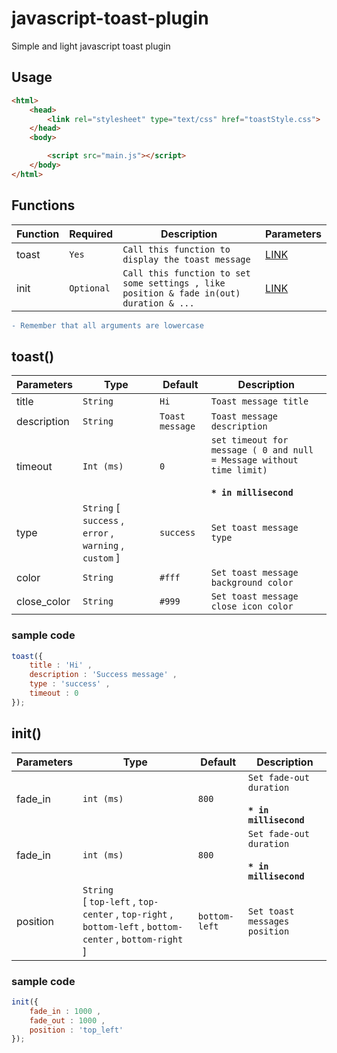 # javascript-toast-plugin
Simple and light javascript toast plugin

## Usage
```html
<html>
    <head>
        <link rel="stylesheet" type="text/css" href="toastStyle.css">
    </head>
    <body>

        <script src="main.js"></script>
    </body>
</html>
```

## Functions
| Function | Required | Description | Parameters |
| ----------- | --------| --------| --------|
| toast | `Yes` | `Call this function to display the toast message` | [LINK](#toast) |
| init | `Optional` | `Call this function to set some settings , like position & fade in(out) duration & ...` | [LINK](#init) | 


```diff
- Remember that all arguments are lowercase
```



## toast()

| Parameters | Type | Default | Description |
| ----------- | --------| --------| --------|
| title | `String` | `Hi` | `Toast message title` | 
| description | `String` | `Toast message` | `Toast message description` |
| timeout | `Int (ms)` | `0` | `set timeout for message ( 0 and null = Message without time limit)` <br/><br/> **`* in millisecond`** |
| type | `String` [ `success` , `error` , `warning` , `custom` ] | `success` | `Set toast message type` |
| color | `String` | `#fff` | `Set toast message background color` |
| close_color | `String` | `#999` | `Set toast message close icon color` |

### sample code
```javascript
toast({ 
    title : 'Hi' , 
    description : 'Success message' ,
    type : 'success' ,
    timeout : 0
});
```






## init()

| Parameters | Type | Default | Description |
| ----------- | --------| --------| --------|
| fade_in | `int (ms)` | `800` | `Set fade-out duration` <br/><br/> **`* in millisecond`**  | 
| fade_in | `int (ms)` | `800` | `Set fade-out duration` <br/><br/> **`* in millisecond`** |
| position | `String` <br/> [ `top-left` , `top-center` , `top-right` ,  `bottom-left` , `bottom-center` , `bottom-right`  ] | `bottom-left` | `Set toast messages position` |

### sample code
```javascript
init({
    fade_in : 1000 ,
    fade_out : 1000 ,
    position : 'top_left'
});
```
